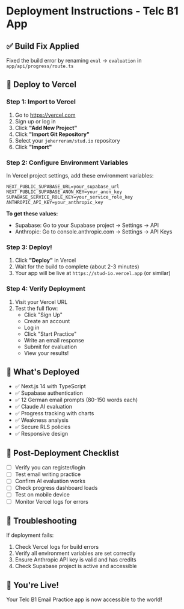 # Deployment Instructions - Telc B1 App

## ✅ Build Fix Applied

Fixed the build error by renaming `eval` → `evaluation` in `app/api/progress/route.ts`

## 🚀 Deploy to Vercel

### Step 1: Import to Vercel

1. Go to https://vercel.com
2. Sign up or log in
3. Click **"Add New Project"**
4. Click **"Import Git Repository"**
5. Select your `jeherreram/stud.io` repository
6. Click **"Import"**

### Step 2: Configure Environment Variables

In Vercel project settings, add these environment variables:

```
NEXT_PUBLIC_SUPABASE_URL=your_supabase_url
NEXT_PUBLIC_SUPABASE_ANON_KEY=your_anon_key
SUPABASE_SERVICE_ROLE_KEY=your_service_role_key
ANTHROPIC_API_KEY=your_anthropic_key
```

**To get these values:**
- Supabase: Go to your Supabase project → Settings → API
- Anthropic: Go to console.anthropic.com → Settings → API Keys

### Step 3: Deploy!

1. Click **"Deploy"** in Vercel
2. Wait for the build to complete (about 2-3 minutes)
3. Your app will be live at `https://stud-io.vercel.app` (or similar)

### Step 4: Verify Deployment

1. Visit your Vercel URL
2. Test the full flow:
   - Click "Sign Up"
   - Create an account
   - Log in
   - Click "Start Practice"
   - Write an email response
   - Submit for evaluation
   - View your results!

## 🎯 What's Deployed

- ✅ Next.js 14 with TypeScript
- ✅ Supabase authentication
- ✅ 12 German email prompts (80-150 words each)
- ✅ Claude AI evaluation
- ✅ Progress tracking with charts
- ✅ Weakness analysis
- ✅ Secure RLS policies
- ✅ Responsive design

## 📝 Post-Deployment Checklist

- [ ] Verify you can register/login
- [ ] Test email writing practice
- [ ] Confirm AI evaluation works
- [ ] Check progress dashboard loads
- [ ] Test on mobile device
- [ ] Monitor Vercel logs for errors

## 🐛 Troubleshooting

If deployment fails:

1. Check Vercel logs for build errors
2. Verify all environment variables are set correctly
3. Ensure Anthropic API key is valid and has credits
4. Check Supabase project is active and accessible

## 🎉 You're Live!

Your Telc B1 Email Practice app is now accessible to the world!

